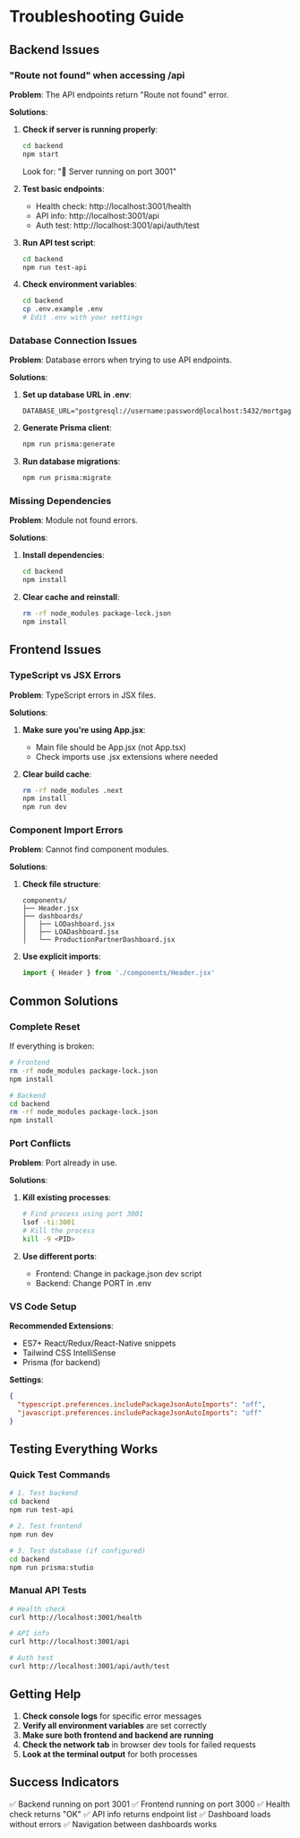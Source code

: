 # Troubleshooting Guide

## Backend Issues

### "Route not found" when accessing /api

**Problem**: The API endpoints return "Route not found" error.

**Solutions**:

1. **Check if server is running properly**:
   ```bash
   cd backend
   npm start
   ```
   Look for: "🚀 Server running on port 3001"

2. **Test basic endpoints**:
   - Health check: http://localhost:3001/health
   - API info: http://localhost:3001/api
   - Auth test: http://localhost:3001/api/auth/test

3. **Run API test script**:
   ```bash
   cd backend
   npm run test-api
   ```

4. **Check environment variables**:
   ```bash
   cd backend
   cp .env.example .env
   # Edit .env with your settings
   ```

### Database Connection Issues

**Problem**: Database errors when trying to use API endpoints.

**Solutions**:

1. **Set up database URL in .env**:
   ```env
   DATABASE_URL="postgresql://username:password@localhost:5432/mortgage_dashboard"
   ```

2. **Generate Prisma client**:
   ```bash
   npm run prisma:generate
   ```

3. **Run database migrations**:
   ```bash
   npm run prisma:migrate
   ```

### Missing Dependencies

**Problem**: Module not found errors.

**Solutions**:

1. **Install dependencies**:
   ```bash
   cd backend
   npm install
   ```

2. **Clear cache and reinstall**:
   ```bash
   rm -rf node_modules package-lock.json
   npm install
   ```

## Frontend Issues

### TypeScript vs JSX Errors

**Problem**: TypeScript errors in JSX files.

**Solutions**:

1. **Make sure you're using App.jsx**:
   - Main file should be App.jsx (not App.tsx)
   - Check imports use .jsx extensions where needed

2. **Clear build cache**:
   ```bash
   rm -rf node_modules .next
   npm install
   npm run dev
   ```

### Component Import Errors

**Problem**: Cannot find component modules.

**Solutions**:

1. **Check file structure**:
   ```
   components/
   ├── Header.jsx
   ├── dashboards/
   │   ├── LODashboard.jsx
   │   ├── LOADashboard.jsx
   │   └── ProductionPartnerDashboard.jsx
   ```

2. **Use explicit imports**:
   ```javascript
   import { Header } from './components/Header.jsx'
   ```

## Common Solutions

### Complete Reset

If everything is broken:

```bash
# Frontend
rm -rf node_modules package-lock.json
npm install

# Backend
cd backend
rm -rf node_modules package-lock.json
npm install
```

### Port Conflicts

**Problem**: Port already in use.

**Solutions**:

1. **Kill existing processes**:
   ```bash
   # Find process using port 3001
   lsof -ti:3001
   # Kill the process
   kill -9 <PID>
   ```

2. **Use different ports**:
   - Frontend: Change in package.json dev script
   - Backend: Change PORT in .env

### VS Code Setup

**Recommended Extensions**:
- ES7+ React/Redux/React-Native snippets
- Tailwind CSS IntelliSense
- Prisma (for backend)

**Settings**:
```json
{
  "typescript.preferences.includePackageJsonAutoImports": "off",
  "javascript.preferences.includePackageJsonAutoImports": "off"
}
```

## Testing Everything Works

### Quick Test Commands

```bash
# 1. Test backend
cd backend
npm run test-api

# 2. Test frontend
npm run dev

# 3. Test database (if configured)
cd backend
npm run prisma:studio
```

### Manual API Tests

```bash
# Health check
curl http://localhost:3001/health

# API info
curl http://localhost:3001/api

# Auth test
curl http://localhost:3001/api/auth/test
```

## Getting Help

1. **Check console logs** for specific error messages
2. **Verify all environment variables** are set correctly
3. **Make sure both frontend and backend are running**
4. **Check the network tab** in browser dev tools for failed requests
5. **Look at the terminal output** for both processes

## Success Indicators

✅ Backend running on port 3001
✅ Frontend running on port 3000
✅ Health check returns "OK"
✅ API info returns endpoint list
✅ Dashboard loads without errors
✅ Navigation between dashboards works